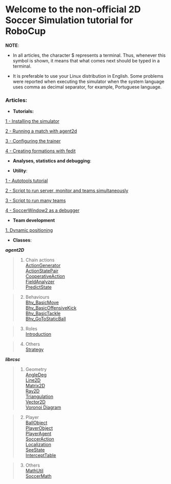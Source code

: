 # Welcome to the non-official 2D Soccer Simulation tutorial for RoboCup

**NOTE**:
- In all articles, the character $ represents a terminal. Thus, whenever this symbol is shown, it means that what comes next should be typed in a terminal. 

- It is preferable to use your Linux distribution in English. Some problems were reported when executing the simulator when the system language uses comma as decimal separator, for example, Portuguese language.

### Articles:  

- **Tutorials:**  

[1 - Installing the simulator](https://github.com/RoboCup2D/tutorial/blob/master/sections/installing-the-soccer-simulator.md)  

[2 - Running a match with agent2d](https://github.com/robocup2d/tutorial/blob/master/sections/running-a-match-with-agent2d.md)  

[3 - Configuring the trainer](https://github.com/robocup2d/tutorial/blob/master/sections/configuring-the-trainer.md)  

[4 - Creating formations with fedit](https://github.com/robocup2d/tutorial/blob/master/sections/formations-with-fedit.md)  

- **Analyses, statistics and debugging**:  

- **Utility**:   

[1 - Autotools tutorial](https://github.com/robocup2d/tutorial/blob/master/sections/autotools-tutorial.md)  

[2 - Script to run server, monitor and teams simultaneously](https://github.com/RoboCup2D/tutorial/blob/master/sections/script-for-running-server-and-match.md)  

[3 - Script to run many teams](https://github.com/robocup2d/tutorial/blob/master/sections/script-for-several-teams.md)  

[4 - SoccerWindow2 as a debugger](https://github.com/robocup2d/tutorial/blob/master/sections/soccerwindow2-debugger.md)  

- **Team development**

[1. Dynamic positioning](https://github.com/robocup2d/tutorial/blob/master/sections/dynamic-positioning.md)

- **Classes**:  

**_agent2D_**   
> 1. Chain actions  
[ActionGenerator](https://github.com/robocup2d/tutorial/blob/master/sections/ActionGenerator.md)  
[ActionStatePair](https://github.com/robocup2d/tutorial/blob/master/sections/ActionStatePair.md)  
[CooperativeAction](https://github.com/robocup2d/tutorial/blob/master/sections/CooperativeAction.md)  
[FieldAnalyzer](https://github.com/robocup2d/tutorial/blob/master/sections/FieldAnalyzer.md)  
[PredictState](https://github.com/robocup2d/tutorial/blob/master/sections/PredictState.md)  
 

>2. Behaviours   
[Bhv_BasicMove](https://github.com/robocup2d/tutorial/blob/master/sections/Bhv_BasicMove.md)  
[Bhv_BasicOffensiveKick](https://github.com/robocup2d/tutorial/blob/master/sections/Bhv_BasicOffensiveKick.md)  
[Bhv_BasicTackle](https://github.com/robocup2d/tutorial/blob/master/sections/Bhv_BasicTackle.md)  
[Bhv_GoToStaticBall](https://github.com/robocup2d/tutorial/blob/master/sections/Bhv_GoToStaticBall.md)  


>3. Roles   
[Introduction](https://github.com/robocup2d/tutorial/blob/master/sections/Roles.md)   
   
>4. Others   
[Strategy](https://github.com/robocup2d/tutorial/blob/master/sections/Strategy.md)   

**_librcsc_**   
>1. Geometry   
[AngleDeg](https://github.com/robocup2d/tutorial/blob/master/sections/AngleDeg.md)  
[Line2D](https://github.com/robocup2d/tutorial/blob/master/sections/Line2D.md)  
[Matrix2D](https://github.com/robocup2d/tutorial/blob/master/sections/Matrix2D.md)  
[Ray2D](https://github.com/robocup2d/tutorial/blob/master/sections/Ray2D.md)  
[Triangulation](https://github.com/robocup2d/tutorial/blob/master/sections/Triangulation.md)  
[Vector2D](https://github.com/robocup2d/tutorial/blob/master/sections/Vector2D.md)  
[Voronoi Diagram](https://github.com/robocup2d/tutorial/blob/master/sections/VoronoiDiagram.md)  

>2. Player   
[BallObject](https://github.com/robocup2d/tutorial/blob/master/sections/BallObject.md)  
[PlayerObject](https://github.com/robocup2d/tutorial/blob/master/sections/PlayerObject.md)  
[PlayerAgent](https://github.com/robocup2d/tutorial/blob/master/sections/PlayerAgent.md)  
[SoccerAction](https://github.com/robocup2d/tutorial/blob/master/sections/SoccerAction.md)  
[Localization](https://github.com/robocup2d/tutorial/blob/master/sections/Localization.md)  
[SeeState](https://github.com/robocup2d/tutorial/blob/master/sections/SeeState.md)  
[InterceptTable](https://github.com/robocup2d/tutorial/blob/master/sections/InterceptTable.md)  

>3. Others   
[MathUtil](https://github.com/robocup2d/tutorial/blob/master/sections/MathUtil.md)  
[SoccerMath](https://github.com/robocup2d/tutorial/blob/master/sections/SoccerMath.md)  
